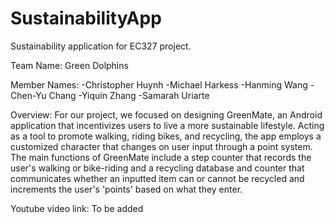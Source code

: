 # SustainabilityApp
Sustainability application for EC327 project.

Team Name: Green Dolphins

Member Names:
       -Christopher Huynh
       -Michael Harkess
       -Hanming Wang
       -Chen-Yu Chang
       -Yiquin Zhang
       -Samarah Uriarte

Overview: For our project, we focused on designing GreenMate, an Android application that incentivizes users to live a more sustainable lifestyle. Acting as a tool to promote walking, riding bikes, and recycling, the app employs a customized character that changes on user input through a point system. The main functions of GreenMate include a step counter that records the user's walking or bike-riding and a recycling database and counter that communicates whether an inputted item can or cannot be recycled and increments the user's 'points' based on what they enter.

Youtube video link: To be added
